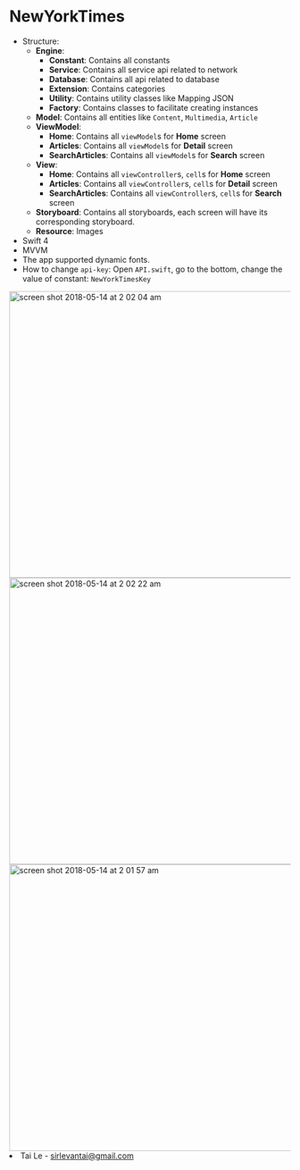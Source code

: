 # NewYorkTimes

- Structure:
    - **Engine**:
        - **Constant**: Contains all constants
        - **Service**: Contains all service api related to network
        - **Database**: Contains all api related to database
        - **Extension**: Contains categories
        - **Utility**: Contains utility classes like Mapping JSON
        - **Factory**: Contains classes to facilitate creating instances
    - **Model**: Contains all entities like `Content`, `Multimedia`, `Article`
    - **ViewModel**:
        - **Home**: Contains all `viewModel`s for **Home** screen 
        - **Articles**: Contains all `viewModel`s for **Detail** screen
        - **SearchArticles**: Contains all `viewModel`s for **Search** screen
    - **View**: 
        - **Home**: Contains all `viewController`s, `cell`s  for **Home** screen 
        - **Articles**: Contains all `viewController`s, `cell`s for **Detail** screen
        - **SearchArticles**: Contains all `viewController`s, `cell`s for **Search** screen
    - **Storyboard**: Contains all storyboards, each screen will have its corresponding storyboard.
    - **Resource**: Images
- Swift 4
- MVVM
- The app supported dynamic fonts.
- How to change `api-key`: Open `API.swift`, go to the bottom, change the value of constant: `NewYorkTimesKey`


<img width="513" alt="screen shot 2018-05-14 at 2 02 04 am" src="https://user-images.githubusercontent.com/6329656/39970261-eacf6f70-571a-11e8-897f-688383867967.png">
<img width="513" alt="screen shot 2018-05-14 at 2 02 22 am" src="https://user-images.githubusercontent.com/6329656/39970262-ecf77900-571a-11e8-8281-9f31f6f3f16a.png">
<img width="513" alt="screen shot 2018-05-14 at 2 01 57 am" src="https://user-images.githubusercontent.com/6329656/39970258-e86d513e-571a-11e8-8062-19b23c55129c.png"

- Tai Le - sirlevantai@gmail.com

